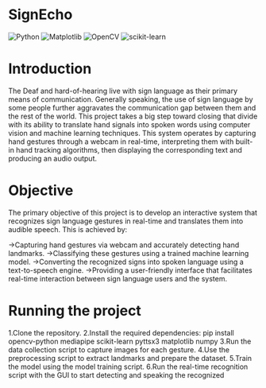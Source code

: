 # SignEcho

![Python](https://img.shields.io/badge/python-3670A0?style=for-the-badge&logo=python&logoColor=ffdd54)
![Matplotlib](https://img.shields.io/badge/Matplotlib-%23ffffff.svg?style=for-the-badge&logo=Matplotlib&logoColor=black)
![OpenCV](https://img.shields.io/badge/opencv-%23white.svg?style=for-the-badge&logo=opencv&logoColor=white)
![scikit-learn](https://img.shields.io/badge/scikit--learn-%23F7931E.svg?style=for-the-badge&logo=scikit-learn&logoColor=white)


# Introduction
The Deaf and hard-of-hearing live with sign language as their primary means of communication. Generally speaking, the use of sign language by some people further aggravates the communication gap between them and 
the rest of the world. This project takes a big step toward closing that divide with its ability to translate hand signals into spoken words using computer vision and machine learning techniques.
This system operates by capturing hand gestures through a webcam in real-time, interpreting them with built-in hand tracking algorithms, then displaying the corresponding text and producing an audio output.

# Objective
The primary objective of this project is to develop an interactive system that recognizes sign language gestures in real-time and translates them into audible speech. This is achieved by:

->Capturing hand gestures via webcam and accurately detecting hand landmarks.
->Classifying these gestures using a trained machine learning model.
->Converting the recognized signs into spoken language using a text-to-speech engine.
->Providing a user-friendly interface that facilitates real-time interaction between sign language users and the system.

# Running the project
1.Clone the repository.
2.Install the required dependencies:
  pip install opencv-python mediapipe scikit-learn pyttsx3 matplotlib numpy
3.Run the data collection script to capture images for each gesture.
4.Use the preprocessing script to extract landmarks and prepare the dataset.
5.Train the model using the model training script.
6.Run the real-time recognition script with the GUI to start detecting and speaking the recognized



